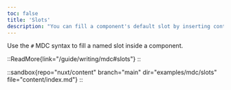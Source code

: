 ```yaml
---
toc: false
title: 'Slots'
description: "You can fill a component's default slot by inserting content between ::"
---
```


Use the `#` MDC syntax to fill a named slot inside a component.

::ReadMore{link="/guide/writing/mdc#slots"}
::

::sandbox{repo="nuxt/content" branch="main" dir="examples/mdc/slots" file="content/index.md"}
::
